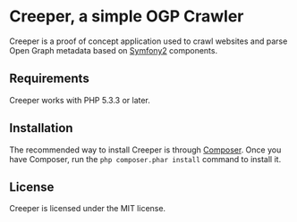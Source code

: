 Creeper, a simple OGP Crawler
=============================

Creeper is a proof of concept application used to crawl websites and parse Open Graph metadata based on [Symfony2][1] components.

## Requirements

Creeper works with PHP 5.3.3 or later.

## Installation

The recommended way to install Creeper is through [Composer][2]. Once you have Composer, run the `php composer.phar install` command to install it.

## License

Creeper is licensed under the MIT license.

[1]: http://symfony.com
[2]: http://getcomposer.org